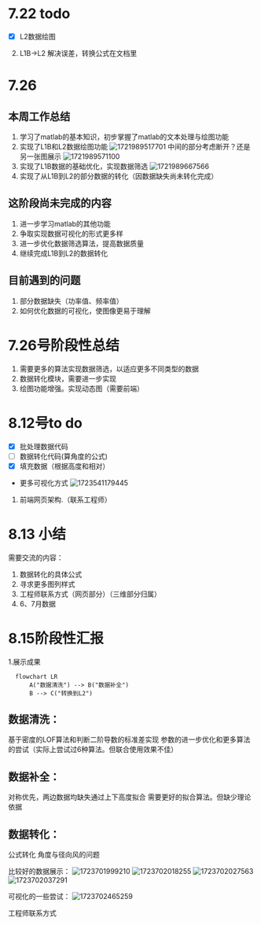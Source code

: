 # 7.22 todo

- [X] L2数据绘图

2. L1B->L2 解决误差，转换公式在文档里


# 7.26

## 本周工作总结

1. 学习了matlab的基本知识，初步掌握了matlab的文本处理与绘图功能
2. 实现了L1B和L2数据绘图功能
![1721989517701](image/README/1721989517701.png)
中间的部分考虑断开？还是另一张图展示
![1721989571100](image/README/1721989571100.png)
3. 实现了L1B数据的基础优化，实现数据筛选
![1721989667566](image/README/1721989667566.png)
4. 实现了从L1B到L2的部分数据的转化（因数据缺失尚未转化完成）
## 这阶段尚未完成的内容
1. 进一步学习matlab的其他功能
2. 争取实现数据可视化的形式更多样
3. 进一步优化数据筛选算法，提高数据质量
4. 继续完成L1B到L2的数据转化
## 目前遇到的问题
1. 部分数据缺失（功率值、频率值）
2. 如何优化数据的可视化，使图像更易于理解

# 7.26号阶段性总结
1. 需要更多的算法实现数据筛选，以适应更多不同类型的数据
2. 数据转化模块，需要进一步实现
3. 绘图功能增强。实现动态图（需要前端）

# 8.12号to do
- [x] 批处理数据代码
- [ ] 数据转化代码(算角度的公式)
- [x] 填充数据（根据高度和相对）
- 更多可视化方式
  ![1723541179445](image/README/1723541179445.png)
1. 前端网页架构.（联系工程师）

# 8.13 小结
需要交流的内容：
1. 数据转化的具体公式
2. 寻求更多图列样式
3. 工程师联系方式（网页部分）（三维部分归属）
4. 6、7月数据

# 8.15阶段性汇报
1.展示成果
```mermaid
  flowchart LR
      A("数据清洗") --> B("数据补全")
      B --> C("转换到L2")
```
## 数据清洗：
基于密度的LOF算法和判断二阶导数的标准差实现
参数的进一步优化和更多算法的尝试（实际上尝试过6种算法。但联合使用效果不佳）
## 数据补全：
对称优先，两边数据均缺失通过上下高度拟合
需要更好的拟合算法。但缺少理论依据
## 数据转化：
公式转化
角度与径向风的问题

比较好的数据展示：
![1723701999210](image/README/1723701999210.png)
![1723702018255](image/README/1723702018255.png)
![1723702027563](image/README/1723702027563.png)
![1723702037291](image/README/1723702037291.png)

可视化的一些尝试：
![1723702465259](image/README/1723702465259.png)

工程师联系方式